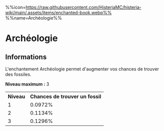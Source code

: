 %%icon=https://raw.githubusercontent.com/HisteriaMC/histeria-wiki/main/.assets/items/enchanted-book.webp%%
%%name=Archéologie%%
# Archéologie

## Informations
L'enchantement Archéologie permet d'augmenter vos chances de trouver des fossiles.


**Niveau maximum :** 3

<table>
  <tr>
    <th>Niveau</th>
    <th>Chances de trouver un fossil</th>
  </tr>
  <tr>
    <td>1</td>
    <td>0.0972%</td>
  </tr>
  <tr>
    <td>2</td>
    <td>0.1134%</td>
  </tr>
  <tr>
    <td>3</td>
    <td>0.1296%</td>
</table>
